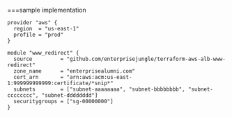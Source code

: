 
===sample implementation

    provider "aws" {
      region  = "us-east-1"
      profile = "prod"
    }

    module "www_redirect" {
      source         = "github.com/enterprisejungle/terraform-aws-alb-www-redirect"
      zone_name      = "enterprisealumni.com"
      cert_arn       = "arn:aws:acm:us-east-1:999999999999:certificate/*snip*"
      subnets        = ["subnet-aaaaaaaa", "subnet-bbbbbbbb", "subnet-cccccccc", "subnet-dddddddd"]
      securitygroups = ["sg-00000000"]
    }
